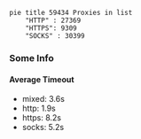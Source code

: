 
```mermaid
pie title 59434 Proxies in list
    "HTTP" : 27369
    "HTTPS": 9309
    "SOCKS" : 30399
```

### Some Info
#### Average Timeout

- mixed: 3.6s
- http: 1.9s
- https: 8.2s
- socks: 5.2s